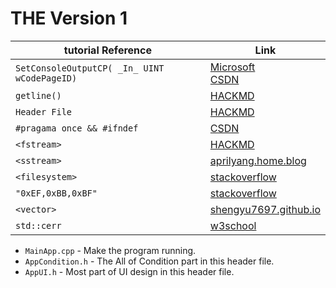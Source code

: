 # THE Version 1
| tutorial Reference   | Link                        |
|-------------|-----------------------------|
| ``SetConsoleOutputCP( _In_ UINT wCodePageID)`` | [Microsoft](https://learn.microsoft.com/zh-tw/windows/console/setconsoleoutputcp) <br> [CSDN](https://blog.csdn.net/lws123253/article/details/79850075) |
| ``getline()``| [HACKMD](https://hackmd.io/@L-W7DgKMR_G7ZX3wGcC3Zw/BkVhJORNK)|
| ``Header File``| [HACKMD](https://hackmd.io/@ndhu-programming-2021/S12ueSLHc)|
| ``#pragama once && #ifndef`` | [CSDN](https://blog.csdn.net/xie__jin__cheng/article/details/113109090) | [HACKMD](https://hackmd.io/@ndhu-programming-2021/S12ueSLHc)|
| ``<fstream>``| [HACKMD](https://hackmd.io/@ndhu-programming-2021/BkZukG4jK)|
| ``<sstream>``| [aprilyang.home.blog](https://aprilyang.home.blog/2020/04/17/stringstream-to-read-int-from-a-string/)|
| ``<filesystem>`` | [stackoverflow](https://stackoverflow.com/questions/43440246/how-to-delete-a-file-in-file-handling-in-c) |
| ``"0xEF,0xBB,0xBF"``| [stackoverflow](https://stackoverflow.com/questions/37591361/how-to-write-unicode-string-to-file-with-utf-8-bom-by-c)|
| ``<vector>`` | [shengyu7697.github.io](https://shengyu7697.github.io/std-vector/)|
| ``std::cerr``| [w3school](https://www.w3schools.com/cpp/ref_iostream_cerr.asp)|

- ``MainApp.cpp`` - Make the program running.
- ``AppCondition.h`` - The All of Condition part in this header file.
- ``AppUI.h`` - Most part of UI design in this header file.


